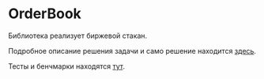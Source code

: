 # OrderBook

Библиотека реализует биржевой стакан.

Подробное описание решения задачи и само решение находится [здесь](https://github.com/bersen66/order_book/tree/develop/lib). 

Тесты и бенчмарки находятся [тут](https://github.com/bersen66/order_book/tree/develop/tests).




